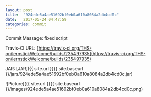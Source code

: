 ```yaml
---
layout: post
title:  "924ede5a4ae51692bf0eb0a610a8084a2db4cd0c"
date:   2017-05-24 04:47:59
categories: commit
---
```


Commit Massage: fixed script  

Travis-CI URL: [https://travis-ci.org/THS-on/lernstickWelcome/builds/235497935](https://travis-ci.org/THS-on/lernstickWelcome/builds/235497935)

JAR: [JAR]({{ site.url }}{{ site.baseurl }}/jars/924ede5a4ae51692bf0eb0a610a8084a2db4cd0c.jar)

![Picture]({{ site.url }}{{ site.baseurl }}/images/924ede5a4ae51692bf0eb0a610a8084a2db4cd0c.png)

